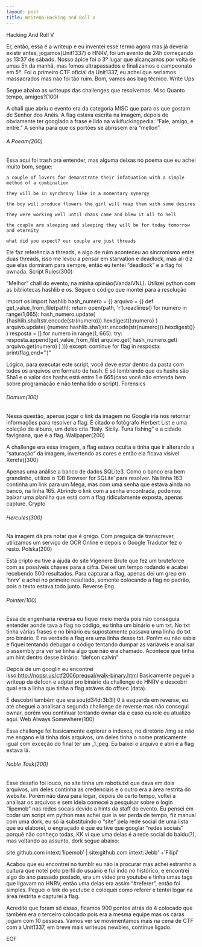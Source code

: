 ```yaml
---
layout: post
title: WriteUp-Hacking and Roll V
---
```


Hacking And Roll V

Er, então, essa é a writeup e eu inventei esse termo agora mas já deveria existir antes, jogamos(Unit1337) o HNRV, foi um evento de 24h começando as 13:37 de sábado. Nosso ápice foi o 3º lugar que alcançamos por volta de umas 5h da manhã, mas fomos ultrapassados e finalizamos o campeonato em 5º. Foi o primeiro CTF oficial da Unit1337, eu achei que seriamos massacrados mas não foi tão ruim. Bom, vamos aos bag técnico.
Write Ups

Segue abaixo as writeups das challenges que resolvemos.
Misc
Quanto tempo, amigos?(100)

A chall que abriu o evento era da categoria MISC que para os que gostam de Senhor dos Anéis. A flag estava escrita na imagem, depois de obviamente ter googlado a frase e lido na wikifuckingpedia: “Fale, amigo, e entre.” A senha para que os portões se abrissem era “mellon”.

###### A Poeam(200) 
Essa aqui foi trash pra entender, mas alguma deixas no poema que eu achei muito bom, segue:

    a couple of lovers for demonstrate their infatuation with a simple method of a combination

    they will be in synchrony like in a momentary synergy

    the boy will produce flowers the girl will reap them with some desires

    they were working well until chaos came and blew it all to hell

    the couple are sleeping and sleeping they will be for today tomorrow and eternity

    what did you expect? our couple are just threads

Ele faz referência a threads, e algo de ruim aconteceu ao sincronismo entre duas threads, isso me levou a pensar em starvation e deadlock, mas ali diz que elas dormiram para sempre, então eu tentei “deadlock” e a flag foi ownada.
Script Rules(300)

“Melhor” chall do evento, na minha opinião(VandalVNL). Utilizei python com as bibliotecas hashlib e os. Segue o código que montei para a resolução

import os
import hashlib
hash_numero = {}
arquivo = {}
def get_value_from_file(path):
    return open(path, 'r').readlines()
for numero in range(1,665):
    hash_numero.update(
        {hashlib.sha1(str.encode(str(numero))).hexdigest():numero}
    )
    arquivo.update(
        {numero:hashlib.sha1(str.encode(str(numero))).hexdigest()}
    )
resposta = []
for numero in range(1, 665):
    try:
        resposta.append(get_value_from_file(
                arquivo.get(
                hash_numero.get(
                    arquivo.get(numero)
                )
        )))
    except:
        continue
for flag in resposta:
    print(flag,end='')"

Lógico, para executar este script, você deve estar dentro da pasta com todos os arquivos em formato de hash. E só lembrando que os hashs são Sha1 e o valor dos hashs está entre 1 e 665(caso você não entenda bem sobre programação e não tenha lido o script).
Forensics

###### Domum(100) 
Nessa questão, apenas jogar o link da imagem no Google iria nos retornar informações para resolver a flag. É citado o fotógrafo Herbert List e uma coleção de álbuns, um deles cita “Italy. Sicily. Tuna fishing” e a cidade favignana, que é a flag.
Wallpaper(200)

A challenge era essa imagem, a flag estava oculta e tinha que ir alterando a “saturação” da imagem, invertendo as cores e então ela ficava visivel.
Xereta((300)

Apenas uma análise a banco de dados SQLite3. Como o banco era bem grandinho, utilizei o ‘DB Browser for SQLite’ para resolver. Na linha 163 continha um link para um Mega, mas com uma senha que estava ainda no banco, na linha 165. Abrindo o link com a senha encontrada, podemos baixar uma planilha que está com a flag ridiculamente exposta, apenas capture.
Crypto

###### Hercules(300) 
Na imagem dá pra notar que é grego. Com preguiça de transcrever, utilizamos um serviço de OCR Online e depois o Google Tradutor fez o resto.
Polska(200)

Está cripto eu tive a ajuda do site Vigenere Brute que fez um bruteforce com as possíveis chaves para a cifra. Deixei um tempo rodando e acabei recebendo 500 resultados. Para capturar a flag, apenas dei um grep em ‘hnrv’ e achei no primeiro resultado, somente colocando a flag no padrão, pois o texto estava todo junto.
Reverse Eng.

###### Pointer(100)

Essa de engenharia reversa eu fiquei meio merda pois não conseguia entender aonde tava a flag no código, eu tinha um binário e um txt. No txt tinha várias frases e no binário eu supostamente passava uma linha do txt pro binário. E na verdade a flag era uma linha desse txt. Porém eu não sabia e fiquei tentando debugar o código tentando dumpar as variáveis e analisar o assembly pra ver se tinha algo que não era chamado. Acontece que tinha um hint dentro desse binário: “defcon calvin”

Depois de um googlin eu encontrei isso:http://nopsr.us/ctf2006prequal/walk-binary.html Basicamente peguei a writeup da defcon e adptei pro binário da challenge do HNRV e descobri qual era a linha que tinha a flag atráves do offsec (data).

E descobri também que era sou(d34dr3b3l) 0 à esquerda em reverse, eu até cheguei a analisar a segunda challenge de reverse mas não consegui ownar, porém vou continuar tentando ownar ela e caso eu role eu atualizo aqui.
Web
Always Somewhere(100)

Essa challenge foi basicamente explorar o indexes, no diretório /img se não me engano e lá tinha dois arquivos, um deles tinha o nome praticamente igual com exceção do final ter um _1.jpeg. Eu baixei o arquivo e abri e a flag estava lá.

###### Noble Task(200) 
Esse desafio foi louco, no site tinha um robots.txt que dava em dois arquivos, um deles continha as credenciais e o outro era a área restrita do website. Porém não dava para logar, depois de certo tempo, voltei a analisar os arquivos e sem ideia comecei a pesquisar sobre o login “lipemob” nas redes socais devido a hints da staff do evento. Eu pensei em codar um script em python mas achei que ia ser perda de tempo, fiz manual com uma dork, eu só ia substituindo o “site” pela rede social de uma lista que eu elaborei, o engraçado é que eu tive que googlar “redes sociais” porquê não conheço todas, KK vi que uma delas é a rede social do baidu(?), mas voltando ao assunto, dork segue abaixo:

site:github.com intext:'lipemob' | site:github.com intext:'Jebb' +'Filipi'

Acabou que eu encontrei no tumblr eu não ia procurar mas achei estranho a cultura que notei pelo perfil do usuário e fui indo no histórico, e encontrei algo do ano passado postado, era um vídeo pro youtube e tinha umas tags que ligavam no HNRV, então uma delas era assim “#referer”, então foi simples. Peguei o link do youtube e coloquei como referer e tentei logar na área restrita e capturei a flag.

Acredito que foram só essas, ficamos 900 pontos atrás do 4 colocado que também era o terceiro colocado pois era a mesma equipe mas os caras jogam com 10 pessoas. Vamos ver se movimentamos mais na cena de CTF com a Unit1337, em breve mais writeups newbies, continue ligado.

EOF

